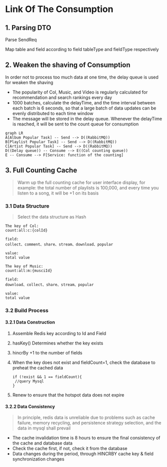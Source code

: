 # Link Of The Consumption

## 1. Parsing DTO

Parse SendReq

Map table and field according to field tableType and fieldType respectively

## 2. Weaken the shaving of Consumption

In order not to process too much data at one time, the delay queue is used for weaken the shaving

* The popularity of Col, Music, and Video is regularly calculated for recommendation and search rankings every day
* 1000 batches, calculate the delayTime, and the time interval between each batch is 6 seconds, so that a large batch of data updates can be evenly distributed to each time window
* The message will be stored in the delay queue. Whenever the delayTime is reached, it will be sent to the count queue for consumption

```mermaid
graph LR
A[Album Popular Task] -- Send --> D((RabbitMQ))
B[Playlist Popular Task] -- Send --> D((RabbitMQ))
C[Artist Popular Task] -- Send --> D((RabbitMQ))
D((Delay queue)) -- Consume --> E((Col counting queue))
E -- Consume --> F[Service: function of the counting]
```

## 3. Full Counting Cache
> Warm up the full counting cache for user interface display, for example: the total number of playlists is 100,000, and every time you listen to a song, it will be +1 on its basis

### 3.1 Data Structure
> Select the data structure as Hash

```Select the data structure as Hash
The key of Col:
count:all:c:{colId}

field:
collect、comment、share、stream、download、popular

value:
total value
```

```Select the data structure as Hash
The key of Music:
count:all:m:{musciId}

field:
download、collect、share、stream、popular

value:
total value
```

### 3.2 Build Process

#### 3.2.1 Data Construction

1. Assemble Redis key according to Id and Field

2. hasKey() Determines whether the key exists

3. hincrBy +1 to the number of fields

4. When the key does not exist and fieldCount=1, check the database to preheat the cached data

   ```
   if (!exist && 1 == fieldCount){
   	//query Mysql
   }
   ```

5. Renew to ensure that the hotspot data does not expire


#### 3.2.2 Data Consistency
> In principle, redis data is unreliable due to problems such as cache failure, memory recycling, and persistence strategy selection, and the data in mysql shall prevail

* The cache invalidation time is 8 hours to ensure the final consistency of the cache and database data
* Check the cache first, if not, check it from the database
* Data changes during the period, through HINCRBY cache key & field synchronization changes















